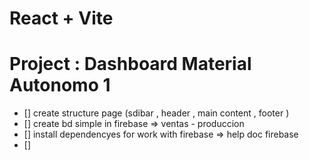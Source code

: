 # React + Vite
# Project : Dashboard Material Autonomo 1  

- [] create structure page (sdibar , header , main content , footer )
- [] create bd simple in firebase => ventas - produccion 
- [] install dependencyes for work with firebase  => help doc firebase
- [] 

